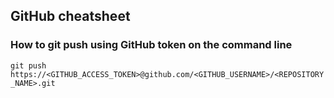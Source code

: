 ## GitHub cheatsheet

### How to git push using GitHub token on the command line
`git push https://<GITHUB_ACCESS_TOKEN>@github.com/<GITHUB_USERNAME>/<REPOSITORY_NAME>.git`
